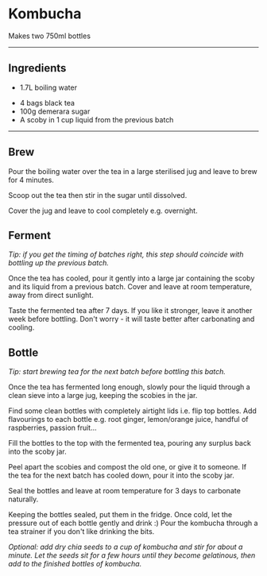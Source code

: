 # Kombucha

Makes two 750ml bottles

---

## Ingredients

<!-- [22 Sep] -->

- 1.7L boiling water
<!-- (pre-boil volume - some is lost to evaporation) -->
- 4 bags black tea
- 100g demerara sugar
- A scoby in 1 cup liquid from the previous batch
<!-- 
[15 Sep]


- 1670g boiling water (pre-boil volume - some is lost to evaporation)
- 2 bags black tea + some loose hibiscus
- A scoby in 1 cup liquid from previous batch
- 100g demerara sugar

[8 Sep]

- 1884g boiling water (pre-boil volume - some is lost to evaporation)
- 2 bags black tea, 2 bags roibos
- A scoby in 1 cup liquid from previous batch
- 130g sugar -->

---

## Brew

Pour the boiling water over the tea in a large sterilised jug and leave to brew
for 4 minutes.

Scoop out the tea then stir in the sugar until dissolved.

Cover the jug and leave to cool completely e.g. overnight.

<!-- Note: if your jug is lidless, you'll lose 100-200ml water to evaporation just in
the 4 minutes brewing time. Put the jug on electric scales if you don't believe
me. [todo]: this might have been bug on markus' scales? needs more tests. -->

## Ferment

_Tip: if you get the timing of batches right, this step should coincide with
bottling up the previous batch._

Once the tea has cooled, pour it gently into a large jar containing the scoby
and its liquid from a previous batch. Cover and leave at room temperature, away
from direct sunlight.

Taste the fermented tea after 7 days. If you like it stronger, leave it another
week before bottling. Don't worry - it will taste better after carbonating and
cooling.

## Bottle

_Tip: start brewing tea for the next batch before bottling this batch._

Once the tea has fermented long enough, slowly pour the liquid through a clean
sieve into a large jug, keeping the scobies in the jar.

Find some clean bottles with completely airtight lids i.e. flip top bottles. Add
flavourings to each bottle e.g. root ginger, lemon/orange juice, handful of
raspberries, passion fruit...

Fill the bottles to the top with the fermented tea, pouring any surplus back
into the scoby jar.

Peel apart the scobies and compost the old one, or give it to someone. If the
tea for the next batch has cooled down, pour it into the scoby jar.

Seal the bottles and leave at room temperature for 3 days to carbonate
naturally.

Keeping the bottles sealed, put them in the fridge. Once cold, let the pressure
out of each bottle gently and drink :) Pour the kombucha through a tea strainer
if you don't like drinking the bits.

_Optional: add dry chia seeds to a cup of kombucha and stir for about a minute.
Let the seeds sit for a few hours until they become gelatinous, then add to the
finished bottles of kombucha._
